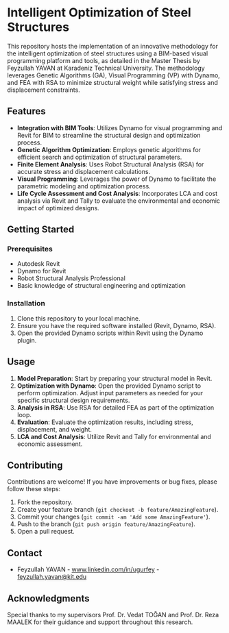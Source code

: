 
# Intelligent Optimization of Steel Structures

This repository hosts the implementation of an innovative methodology for the intelligent optimization of steel structures using a BIM-based visual programming platform and tools, as detailed in the Master Thesis by Feyzullah YAVAN at Karadeniz Technical University. The methodology leverages Genetic Algorithms (GA), Visual Programming (VP) with Dynamo, and FEA with RSA to minimize structural weight while satisfying stress and displacement constraints.

## Features

- **Integration with BIM Tools**: Utilizes Dynamo for visual programming and Revit for BIM to streamline the structural design and optimization process.
- **Genetic Algorithm Optimization**: Employs genetic algorithms for efficient search and optimization of structural parameters.
- **Finite Element Analysis**: Uses Robot Structural Analysis (RSA) for accurate stress and displacement calculations.
- **Visual Programming**: Leverages the power of Dynamo to facilitate the parametric modeling and optimization process.
- **Life Cycle Assessment and Cost Analysis**: Incorporates LCA and cost analysis via Revit and Tally to evaluate the environmental and economic impact of optimized designs.

## Getting Started

### Prerequisites

- Autodesk Revit
- Dynamo for Revit
- Robot Structural Analysis Professional
- Basic knowledge of structural engineering and optimization

### Installation

1. Clone this repository to your local machine.
2. Ensure you have the required software installed (Revit, Dynamo, RSA).
3. Open the provided Dynamo scripts within Revit using the Dynamo plugin.

## Usage

1. **Model Preparation**: Start by preparing your structural model in Revit.
2. **Optimization with Dynamo**: Open the provided Dynamo script to perform optimization. Adjust input parameters as needed for your specific structural design requirements.
3. **Analysis in RSA**: Use RSA for detailed FEA as part of the optimization loop.
4. **Evaluation**: Evaluate the optimization results, including stress, displacement, and weight.
5. **LCA and Cost Analysis**: Utilize Revit and Tally for environmental and economic assessment.

## Contributing

Contributions are welcome! If you have improvements or bug fixes, please follow these steps:

1. Fork the repository.
2. Create your feature branch (`git checkout -b feature/AmazingFeature`).
3. Commit your changes (`git commit -am 'Add some AmazingFeature'`).
4. Push to the branch (`git push origin feature/AmazingFeature`).
5. Open a pull request.


## Contact

- Feyzullah YAVAN - www.linkedin.com/in/ugurfey - feyzullah.yavan@kit.edu


## Acknowledgments

Special thanks to my supervisors Prof. Dr. Vedat TOĞAN and Prof. Dr. Reza MAALEK for their guidance and support throughout this research.
